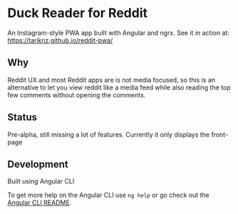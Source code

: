 # Duck Reader for Reddit

An Instagram-style PWA app built with Angular and ngrx. See it in action at: https://tariknz.github.io/reddit-pwa/

## Why

Reddit UX and most Reddit apps are is not media focused, so this is an alternative to let you view reddit like a media feed while also reading the top few comments without opening the comments.

## Status

Pre-alpha, still missing a lot of features. Currently it only displays the front-page

## Development

Built using Angular CLI

To get more help on the Angular CLI use `ng help` or go check out the [Angular CLI README](https://github.com/angular/angular-cli/blob/master/README.md).
